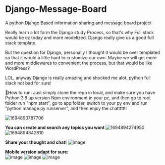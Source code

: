 # Django-Message-Board
A python Django Based information sharing and message board project

Really learn a lot form the Django study Process, so that's why Full stack would be ez today and more modelized. Django really give us a good full stack template.

But the question for Django, personally I thought it would be over templated so that it would a little hard to customize our own. Maybe we will get more and more middlewares to convenient the process, but that would be like WordPress? 

LOL, anyway Django is really amazing and shocked me alot, python full stack not bad for sure!


🏃How to run:
Just simply clone the repo in local, and make sure you have Python 3.8 up version Npm environment in your pc, and then go to root folder run "npm start", go to app folder, switch to your py env and run "python manage.py runserver", and then enjoy the chattttt!!

![1694893787706](https://github.com/XingyuHuang23/Django-Message-Board/assets/91016605/82440033-acc5-43ec-8892-9d07ac96c01b)

**You can create and search any topics you want**
![1694894274950](https://github.com/XingyuHuang23/Django-Message-Board/assets/91016605/606fb819-082a-4ff4-b617-d82f7194bacc)
![1694894342810](https://github.com/XingyuHuang23/Django-Message-Board/assets/91016605/cde734c1-c24c-4692-907d-f418a9c7d154)

**Share your thought and chat!**
![image](https://github.com/XingyuHuang23/Django-Message-Board/assets/91016605/83f6ad9e-59f3-4952-ada9-0d4a847b7688)

**Mobile version adapt for sure:**  
![image](https://github.com/XingyuHuang23/Django-Message-Board/assets/91016605/c1bd1dbc-aa91-4aaa-9f85-c8d6f9532378)
![image](https://github.com/XingyuHuang23/Django-Message-Board/assets/91016605/a698eea9-a0eb-493b-818a-00e5c2e8a737)
![image](https://github.com/XingyuHuang23/Django-Message-Board/assets/91016605/d7d84950-a14e-4bf3-a867-0c10ce6115e4)

